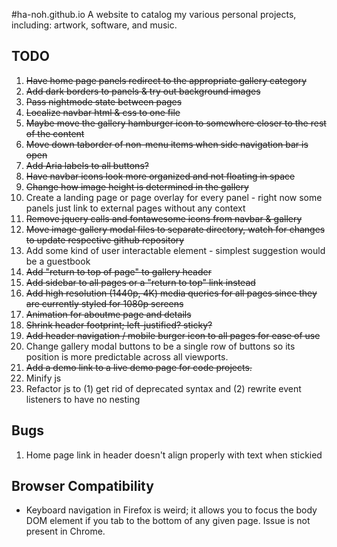 #ha-noh.github.io
A website to catalog my various personal projects, including: artwork, software, and music.

## TODO
1) ~~Have home page panels redirect to the appropriate gallery category~~ 
2) ~~Add dark borders to panels & try out background images~~
3) ~~Pass nightmode state between pages~~
4) ~~Localize navbar html & css to one file~~
5) ~~Maybe move the gallery hamburger icon to somewhere closer to the rest of the content~~
6) ~~Move down taborder of non-menu items when side navigation bar is open~~
7) ~~Add Aria labels to all buttons?~~
8) ~~Have navbar icons look more organized and not floating in space~~
9) ~~Change how image height is determined in the gallery~~
10) Create a landing page or page overlay for every panel - right now some panels just link to external pages without any context
11) ~~Remove jquery calls and fontawesome icons from navbar & gallery~~
12) ~~Move image gallery modal files to separate directory, watch for changes to update respective github repository~~
13) Add some kind of user interactable element - simplest suggestion would be a guestbook
14) ~~Add "return to top of page" to gallery header~~
15) ~~Add sidebar to all pages or a "return to top" link instead~~
16) ~~Add high resolution (1440p, 4K) media queries for all pages since they are currently styled for 1080p screens~~
17) ~~Animation for aboutme page and details~~
18) ~~Shrink header footprint; left-justified? sticky?~~
19) ~~Add header navigation / mobile burger icon to all pages for ease of use~~
20) Change gallery modal buttons to be a single row of buttons so its position is more predictable across all viewports.
21) ~~Add a demo link to a live demo page for code projects.~~
22) Minify js
23) Refactor js to (1) get rid of deprecated syntax and (2) rewrite event listeners to have no nesting

## Bugs
1) Home page link in header doesn't align properly with text when stickied

## Browser Compatibility
- Keyboard navigation in Firefox is weird; it allows you to focus the body DOM element if you tab to the bottom of any given page. Issue is not present in Chrome.
